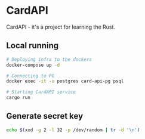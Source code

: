 # CardAPI

CardAPI - it's a project for learning the Rust.

## Local running

```bash
# Deploying infra to the dockers
docker-compose up -d

# Connecting to PG
docker exec -it -u postgres card-api-pg psql

# Starting CardAPI service
cargo run
```

## Generate secret key

```bash
echo $(xxd -g 2 -l 32 -p /dev/random | tr -d '\n')
```
